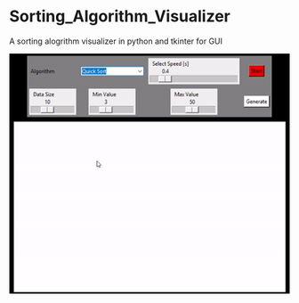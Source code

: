 # Sorting_Algorithm_Visualizer

A sorting alogrithm visualizer in python and tkinter for GUI

![](algovis.gif)

